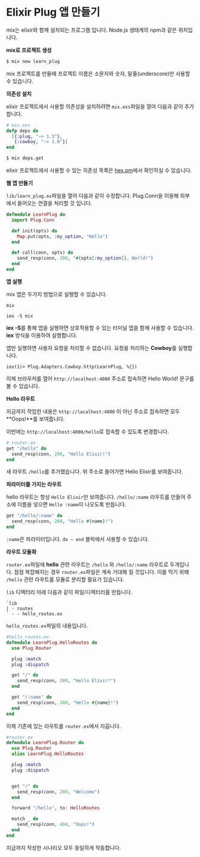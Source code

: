 # Elixir Plug 앱 만들기

mix는 elixir와 함께 설치되는 프로그램 입니다. Node.js 생태계의 npm과 같은 위치입니다.

**mix로 프로젝트 생성**

```bash
$ mix new learn_plug
```

mix 프로젝트를 만들때 프로젝트 이름은 소문자와 숫자, 밑줄(underscore)만 사용할 수 있습니다.

**의존성 설치**

elixir 프로젝트에서 사용할 의존성을 설치하려면 `mix.exs`파일을 열어 다음과 같이 추가합니다.

```elixir
# mix.exs
defp deps do
  [{:plug, "~> 1.3"},
   {:cowboy, "~> 1.0"}]
end
```

```bash
$ mix deps.get
```

elixir 프로젝트에서 사용할 수 있는 의존성 목록은 [hex.pm](https://hex.pm/packages)에서 확인하실 수 있습니다.


**웹 앱 만들기**

`lib/learn_plug.ex`파일을 열어 다음과 같이 수정합니다. Plug.Conn을 이용해 외부에서 들어오는 연결을 처리할 것 입니다.

```elixir
defmodule LearnPlug do
  import Plug.Conn

  def init(opts) do
    Map.put(opts, :my_option, "Hello")
  end

  def call(conn, opts) do
    send_resp(conn, 200, "#{opts[:my_option]}, World!")
  end
end
```

**앱 실행**

mix 앱은 두가지 방법으로 실행할 수 있습니다.

```
mix
```

```
iex -S mix
```

**iex -S**를 통해 앱을 실행하면 상호작용할 수 있는 터미널 앱을 함께 사용할 수 있습니다.
**iex** 방식을 이용하여 실행합니다.

앱만 실행하면 사용자 요청을 처리할 수 없습니다. 요청을 처리하는 **Cowboy**를 실행합니다.

```
iex(1)> Plug.Adapters.Cowboy.http(LearnPlug, %{})
```

이제 브라우저를 열어 `http://localhost:4000` 주소로 접속하면 Hello World! 문구를 볼 수 있습니다.


<!-- TODO: Cowboy 설정에 관한 내용이 필요함. -->

**Hello 라우트**

지금까지 작업한 내용은 `http://localhost:4000` 이 아닌 주소로 접속하면 모두 **Oops!**를 보여줍니다.

이번에는  `http://localhost:4000/hello`로 접속할 수 있도록 변경합니다.

```elixir
# router.ex
get "/hello" do
  send_resp(conn, 200, "Hello Elixir!")
end
```

새 라우트 `/hello`를 추가했습니다. 위 주소로 들어가면 Hello Elixir를 보여줍니다.

**파라미터를 가지는 라우트**

hello 라우트는 항상 `Hello Elixir`만 보여줍니다. `/hello/:name` 라우트를 만들어 주소에 이름을 넣으면 `Hello :name`이 나오도록 만듭니다.

```elixir
get "/hello/:name" do
  send_resp(conn, 200, "Hello #{name}!")
end
```

`:name`은 파라미터입니다. `do ~ end` 블럭에서 사용할 수 있습니다.

**라우트 모듈화**

`router.ex`파일에 **hello** 관련 라우트는  `/hello` 와 `/hello/:name` 라우트로 두개입니다. 점점 복잡해지는 경우 `router.ex`파일은 계속 거대해 질 것입니다. 이를 막기 위해 `/hello` 관련 라우트를 모듈로 분리할 필요가 있습니다.

`lib` 디렉터리 아래 다음과 같이 파일/디렉터리를 만듭니다.

```
`lib
| - routes
` - - hello_routes.ex
```

`hello_routes.ex`파일의 내용입니다.

```elixir
#hello_routes.ex
defmodule LearnPlug.HelloRoutes do
  use Plug.Router

  plug :match
  plug :dispatch

  get "/" do
    send_resp(conn, 200, "Hello Elixir!")
  end

  get "/:name" do
    send_resp(conn, 200, "Hello #{name}!")
  end
end
```

이제 기존에 있는 라우트를 `router.ex`에서 지웁니다.

```elixir
#router.ex
defmodule LearnPlug.Router do
  use Plug.Router
  alias LearnPlug.HelloRoutes

  plug :match
  plug :dispatch


  get "/" do
    send_resp(conn, 200, "Welcome")
  end

  forward "/hello", to: HelloRoutes

  match _ do
    send_resp(conn, 404, "Oops!")
  end
end
```

지금까지 작성한 시나리오 모두 동일하게 작동합니다.
